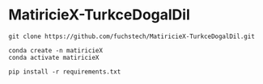 # MatiricieX-TurkceDogalDil
```
git clone https://github.com/fuchstech/MatiricieX-TurkceDogalDil.git
```
```
conda create -n matiricieX
conda activate matiricieX
```
```
pip install -r requirements.txt
```
